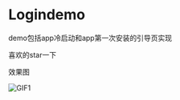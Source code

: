# Logindemo
demo包括app冷启动和app第一次安装的引导页实现

喜欢的star一下

效果图

![GIF1](https://github.com/arldrz/Logindemo/blob/master/photo/GIF1.gif)
